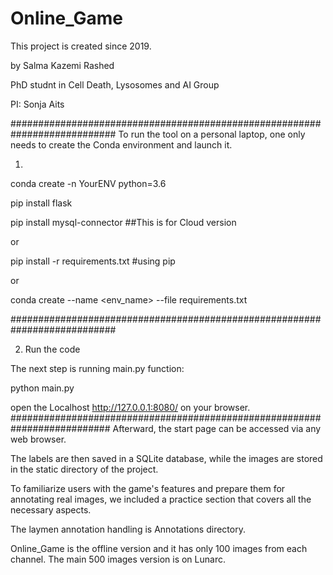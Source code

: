 # Online_Game



This project is created since 2019.

by Salma Kazemi Rashed

PhD studnt in Cell Death, Lysosomes and AI Group

PI: Sonja Aits

###########################################################################
To run the tool on a personal laptop, one only needs to create the Conda environment and launch it.

1. 
conda create -n YourENV python=3.6

pip install flask

pip install mysql-connector  ##This is for Cloud version


or 

pip install -r requirements.txt #using pip

or

conda create --name <env_name> --file requirements.txt

###########################################################################

2. Run the code

The next step is running main.py function:

python main.py

open the Localhost http://127.0.0.1:8080/ on your browser.
##########################################################################
Afterward, the start page can be accessed via any web browser.

The labels are then saved in a SQLite database, while the images are stored in the static directory of the project.

To familiarize users with the game's features and prepare them for annotating real images, we included a practice section that covers all the necessary aspects.


The laymen annotation handling is Annotations directory.

Online_Game is the offline version and it has only 100 images from each channel. The main 500 images version is on Lunarc.
